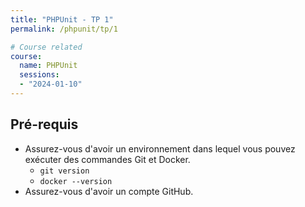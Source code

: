 ```yaml
---
title: "PHPUnit - TP 1"
permalink: /phpunit/tp/1

# Course related
course:
  name: PHPUnit
  sessions:
  - "2024-01-10"
---
```


## Pré-requis

* Assurez-vous d'avoir un environnement dans lequel vous pouvez exécuter des commandes Git et Docker.
  - `git version`
  - `docker --version`
* Assurez-vous d'avoir un compte GitHub.
